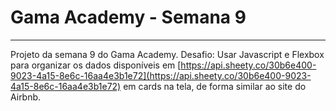 # Gama Academy - Semana 9
------
Projeto da semana 9 do Gama Academy.
Desafio: Usar Javascript e Flexbox para organizar os dados disponíveis em [https://api.sheety.co/30b6e400-9023-4a15-8e6c-16aa4e3b1e72](https://api.sheety.co/30b6e400-9023-4a15-8e6c-16aa4e3b1e72) em cards na tela, de forma similar ao site do Airbnb.
